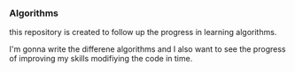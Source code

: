 ### Algorithms
this repository is created to follow up the progress in learning algorithms.


I'm gonna write the differene algorithms and I also want to see the progress of improving my skills modifiying the code in time.

